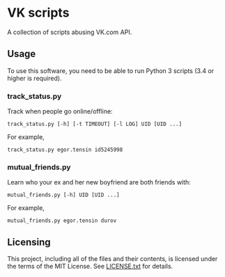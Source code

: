 # VK scripts

A collection of scripts abusing VK.com API.

## Usage

To use this software, you need to be able to run Python 3 scripts (3.4 or higher
is required).

### track_status.py

Track when people go online/offline:

    track_status.py [-h] [-t TIMEOUT] [-l LOG] UID [UID ...]

For example,

    track_status.py egor.tensin id5245998

### mutual_friends.py

Learn who your ex and her new boyfriend are both friends with:

    mutual_friends.py [-h] UID [UID ...]

For example,

    mutual_friends.py egor.tensin durov

## Licensing

This project, including all of the files and their contents, is licensed under
the terms of the MIT License.
See [LICENSE.txt](LICENSE.txt) for details.
